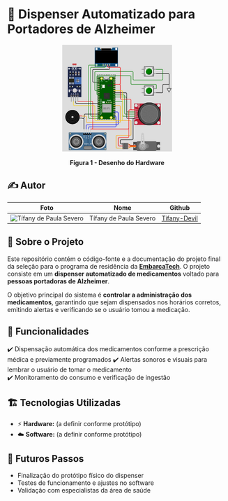 # 📌 Dispenser Automatizado para Portadores de Alzheimer
<p align="center">
  <img src="images/desenhohardware.jpg" alt="DesenhoHardware" width="50%">
</p>

<p align="center"><strong>Figura 1 - Desenho do Hardware</strong></p>

## ✍️ Autor 
|                                              Foto                                               |       Nome       |                          Github                           |
| :---------------------------------------------------------------------------------------------: | :--------------: | :-------------------------------------------------------: |
|        <img src="https://avatars.githubusercontent.com/u/145167011?v=4" alt="Tífany de Paula Severo" style="width: 10vw">         |   Tífany de Paula Severo    |           [Tifany-Devil](https://github.com/Tifany-Devil)           |

## 📖 Sobre o Projeto
Este repositório contém o código-fonte e a documentação do projeto final da seleção para o programa de residência da **[EmbarcaTech](https://embarcatech.softex.br/)**. O projeto consiste em um **dispenser automatizado de medicamentos** voltado para **pessoas portadoras de Alzheimer**.

O objetivo principal do sistema é **controlar a administração dos medicamentos**, garantindo que sejam dispensados nos horários corretos, emitindo alertas e verificando se o usuário tomou a medicação.

## 🎯 Funcionalidades
✔️ Dispensação automática dos medicamentos conforme a prescrição médica e previamente programados
✔️ Alertas sonoros e visuais para lembrar o usuário de tomar o medicamento  
✔️ Monitoramento do consumo e verificação de ingestão  

## 🏗️ Tecnologias Utilizadas
- ⚡ **Hardware:** (a definir conforme protótipo)  
- ☁️ **Software:** (a definir conforme protótipo)  

## 📌 Futuros Passos
- Finalização do protótipo físico do dispenser  
- Testes de funcionamento e ajustes no software  
- Validação com especialistas da área de saúde  
